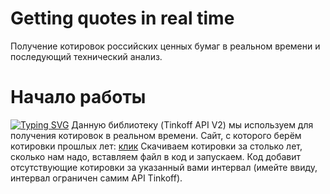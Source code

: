 # Getting quotes in real time
Получение котировок российских ценных бумаг в реальном времени и последующий технический анализ.
# Начало работы
[![Typing SVG](https://readme-typing-svg.herokuapp.com?color=%2336BCF7&lines=pip+install+tinkoff-investments)](https://git.io/typing-svg)
Данную библиотеку (Tinkoff API V2) мы используем для получения котировок в реальном времени.
Сайт, с которого берём котировки прошлых лет: <a href="[https://daniilshat.ru/](https://www.finam.ru/profile/moex-akcii/sberbank_sber-smal/export/?market=1&em=2854944&token=&code=SBER&apply=0&df=1&mf=4&yf=2022&from=01.05.2022&dt=23&mt=4&yt=2023&to=23.05.2023&p=7&f=SBER_220501_230523&e=.csv&cn=SBER&dtf=4&tmf=3&MSOR=1&mstime=on&mstimever=1&sep=1&sep2=1&datf=1&at=1)" target="_blank">клик</a> 
Скачиваем котировки за столько лет, сколько нам надо, вставляем файл в код и запускаем. Код добавит отсутствующие котировки за указанный вами интервал (имейте ввиду, интервал ограничен самим API Tinkoff).

